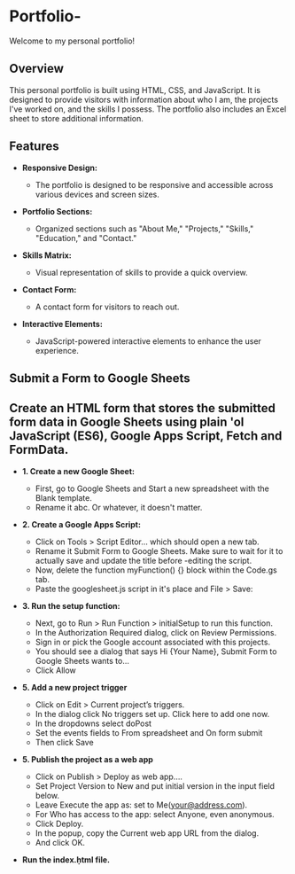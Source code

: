 # Portfolio-

Welcome to my personal portfolio!

## Overview

This personal portfolio is built using HTML, CSS, and JavaScript. It is designed to provide visitors with information about who I am, the projects I've worked on, and the skills I possess. The portfolio also includes an Excel sheet to store additional information.

## Features

- **Responsive Design:**
  - The portfolio is designed to be responsive and accessible across various devices and screen sizes.

- **Portfolio Sections:**
  - Organized sections such as "About Me," "Projects," "Skills," "Education," and "Contact."

- **Skills Matrix:**
  - Visual representation of skills to provide a quick overview.

- **Contact Form:**
  - A contact form for visitors to reach out.

- **Interactive Elements:**
  - JavaScript-powered interactive elements to enhance the user experience.

## Submit a Form to Google Sheets 


## Create an HTML form that stores the submitted form data in Google Sheets using plain 'ol JavaScript (ES6), Google Apps Script, Fetch and FormData.
- **1. Create a new Google Sheet:**
  - First, go to Google Sheets and Start a new spreadsheet with the Blank template.
  - Rename it abc. Or whatever, it doesn't matter.

- **2. Create a Google Apps Script:**
  - Click on Tools > Script Editor… which should open a new tab.
  - Rename it Submit Form to Google Sheets. Make sure to wait for it to actually save and update the title before -editing the script.
  - Now, delete the function myFunction() {} block within the Code.gs tab.
  - Paste the googlesheet.js script in it's place and File > Save:

- **3. Run the setup function:**
  - Next, go to Run > Run Function > initialSetup to run this function.
  - In the Authorization Required dialog, click on Review Permissions.
  - Sign in or pick the Google account associated with this projects.
  - You should see a dialog that says Hi {Your Name}, Submit Form to Google Sheets wants to...
  - Click Allow

- **5. Add a new project trigger**
  - Click on Edit > Current project’s triggers.
  - In the dialog click No triggers set up. Click here to add one now.
  - In the dropdowns select doPost
  - Set the events fields to From spreadsheet and On form submit
  - Then click Save

- **5. Publish the project as a web app**
  - Click on Publish > Deploy as web app….
  - Set Project Version to New and put initial version in the input field below.
  - Leave Execute the app as: set to Me(your@address.com).
  - For Who has access to the app: select Anyone, even anonymous.
  - Click Deploy.
  - In the popup, copy the Current web app URL from the dialog.
  - And click OK.

- **Run the index.ḥtml file.**
